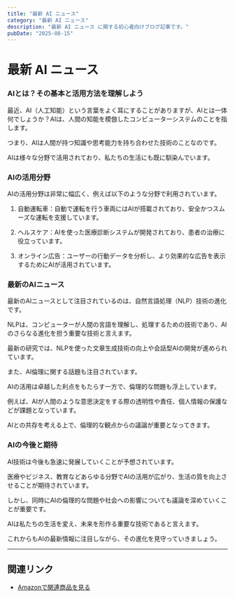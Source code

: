 ```yaml
---
title: "最新 AI ニュース"
category: "最新 AI ニュース"
description: "最新 AI ニュース に関する初心者向けブログ記事です。"
pubDate: "2025-08-15"
---
```


# 最新 AI ニュース

### AIとは？その基本と活用方法を理解しよう

最近、AI（人工知能）という言葉をよく耳にすることがありますが、AIとは一体何でしょうか？AIは、人間の知能を模倣したコンピューターシステムのことを指します。

つまり、AIは人間が持つ知識や思考能力を持ち合わせた技術のことなのです。

AIは様々な分野で活用されており、私たちの生活にも既に馴染んでいます。



### AIの活用分野

AIの活用分野は非常に幅広く、例えば以下のような分野で利用されています。


1. 自動運転車：自動で運転を行う車両にはAIが搭載されており、安全かつスムーズな運転を支援しています。


2. ヘルスケア：AIを使った医療診断システムが開発されており、患者の治療に役立っています。


3. オンライン広告：ユーザーの行動データを分析し、より効果的な広告を表示するためにAIが活用されています。



### 最新のAIニュース

最新のAIニュースとして注目されているのは、自然言語処理（NLP）技術の進化です。

NLPは、コンピューターが人間の言語を理解し、処理するための技術であり、AIのさらなる進化を担う重要な技術と言えます。

最新の研究では、NLPを使った文章生成技術の向上や会話型AIの開発が進められています。



また、AI倫理に関する話題も注目されています。

AIの活用は卓越した利点をもたらす一方で、倫理的な問題も浮上しています。

例えば、AIが人間のような意思決定をする際の透明性や責任、個人情報の保護などが課題となっています。

AIとの共存を考える上で、倫理的な観点からの議論が重要となってきます。



### AIの今後と期待

AI技術は今後も急速に発展していくことが予想されています。

医療やビジネス、教育などあらゆる分野でAIの活用が広がり、生活の質を向上させることが期待されています。

しかし、同時にAIの倫理的な問題や社会への影響についても議論を深めていくことが重要です。



AIは私たちの生活を変え、未来を形作る重要な技術であると言えます。

これからもAIの最新情報に注目しながら、その進化を見守っていきましょう。



---

## 関連リンク

- [Amazonで関連商品を見る](https://www.amazon.co.jp/s?k=%E6%9C%80%E6%96%B0+AI+%E3%83%8B%E3%83%A5%E3%83%BC%E3%82%B9&tag=autowritehubai-22)
